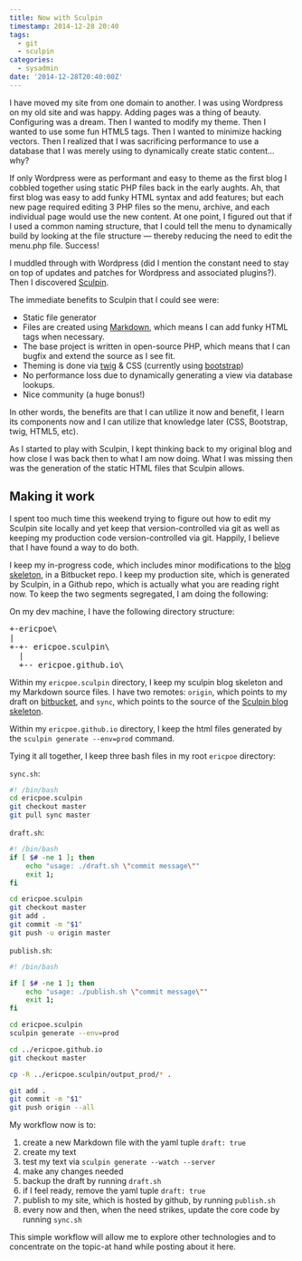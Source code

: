 ```yaml
---
title: Now with Sculpin
timestamp: 2014-12-28 20:40
tags:
  - git
  - sculpin
categories:
  - sysadmin
date: '2014-12-28T20:40:00Z'
---
```


I have moved my site from one domain to another. I was using Wordpress on my old
site and was happy. Adding pages was a thing of beauty. Configuring was a dream.
Then I wanted to modify my theme. Then I wanted to use some fun HTML5 tags. Then
I wanted to minimize hacking vectors. Then I realized that I was sacrificing
performance to use a database that I was merely using to dynamically create static
content... why?

If only Wordpress were as performant and easy to theme as the first blog I cobbled
together using static PHP files back in the early aughts. Ah, that first blog
was easy to add funky HTML syntax and add features; but each new page required
editing 3 PHP files so the menu, archive, and each individual page would use the
new content. At one point, I figured out that if I used a common naming structure,
that I could tell the menu to dynamically build by looking at the file structure
&mdash; thereby reducing the need to edit the menu.php file. Success!

I muddled through with Wordpress (did I mention the constant need to stay on top
of updates and patches for Wordpress and associated plugins?). Then I discovered
[Sculpin](https://sculpin.io).

The immediate benefits to Sculpin that I could see were:

- Static file generator
- Files are created using [Markdown](http://daringfireball.net/projects/markdown/), which means I can add funky HTML tags when necessary.
- The base project is written in open-source PHP, which means that I can bugfix and extend the source as I see fit.
- Theming is done via [twig](http://twig.sensiolabs.org/) & CSS (currently using [bootstrap](http://getbootstrap.com/))
- No performance loss due to dynamically generating a view via database lookups.
- Nice community (a huge bonus!)

In other words, the benefits are that I can utilize it now and benefit, I learn
its components now and I can utilize that knowledge later (CSS, Bootstrap, twig,
HTML5, etc).

As I started to play with Sculpin, I kept thinking back to my original blog and
how close I was back then to what I am now doing. What I was missing then was the
generation of the static HTML files that Sculpin allows.

## Making it work

I spent too much time this weekend trying to figure out how to edit my Sculpin
site locally and yet keep that version-controlled via git as well as keeping my
production code version-controlled via git. Happily, I believe that I have found
a way to do both.

I keep my in-progress code, which includes minor modifications to the [blog
skeleton](https://github.com/sculpin/sculpin-blog-skeleton), in a Bitbucket repo.
I keep my production site, which is generated by Sculpin, in a Github repo, which
is actually what you are reading right now. To keep the two segments segregated,
I am doing the following:

On my dev machine, I have the following directory structure:

<pre>
+-ericpoe\
|
+-+- ericpoe.sculpin\
  |
  +-- ericpoe.github.io\
</pre>

Within my `ericpoe.sculpin` directory, I keep my sculpin blog skeleton and my Markdown source files. I have two remotes: `origin`, which points to my draft on [bitbucket](https://bitbucket.org/ericpoe/), and `sync`, which points to the source of the [Sculpin blog skeleton](https://github.com/sculpin/sculpin-blog-skeleton).

Within my `ericpoe.github.io` directory, I keep the html files generated by the `sculpin generate --env=prod` command.

Tying it all together, I keep three bash files in my root `ericpoe` directory:

`sync.sh`:

```bash
#! /bin/bash
cd ericpoe.sculpin
git checkout master
git pull sync master
```

`draft.sh`:

```bash
#! /bin/bash
if [ $# -ne 1 ]; then
    echo "usage: ./draft.sh \"commit message\""
    exit 1;
fi

cd ericpoe.sculpin
git checkout master
git add .
git commit -m "$1"
git push -u origin master
```

`publish.sh`:

```bash
#! /bin/bash

if [ $# -ne 1 ]; then
    echo "usage: ./publish.sh \"commit message\""
    exit 1;
fi

cd ericpoe.sculpin
sculpin generate --env=prod

cd ../ericpoe.github.io
git checkout master

cp -R ../ericpoe.sculpin/output_prod/* .

git add .
git commit -m "$1"
git push origin --all
```

My workflow now is to:

1. create a new Markdown file with the yaml tuple `draft: true`
2. create my text
3. test my text via `sculpin generate --watch --server`
4. make any changes needed
5. backup the draft by running `draft.sh`
6. if I feel ready, remove the yaml tuple `draft: true`
7. publish to my site, which is hosted by github, by running `publish.sh`
8. every now and then, when the need strikes, update the core code by running `sync.sh`

This simple workflow will allow me to explore other technologies and to concentrate on the topic-at hand while posting about it here.
